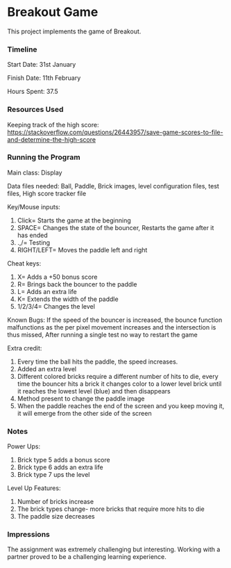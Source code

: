 Breakout Game
====

This project implements the game of Breakout.

### Timeline

Start Date: 31st January

Finish Date: 11th February

Hours Spent: 37.5

### Resources Used
Keeping track of the high score: https://stackoverflow.com/questions/26443957/save-game-scores-to-file-and-determine-the-high-score


### Running the Program

Main class: Display

Data files needed: Ball, Paddle, Brick images, level configuration files, test files, High score tracker file

Key/Mouse inputs: 
1. Click= Starts the game at the beginning
2. SPACE= Changes the state of the bouncer, Restarts the game after it has ended
3. .,/= Testing
4. RIGHT/LEFT= Moves the paddle left and right

Cheat keys:
1. X= Adds a +50 bonus score
2. R= Brings back the bouncer to the paddle
3. L= Adds an extra life
4. K= Extends the width of the paddle
5. 1/2/3/4= Changes the level

Known Bugs: If the speed of the bouncer is increased, the bounce function malfunctions as the per pixel movement increases and the intersection is thus missed, After running a single test no way to restart the game

Extra credit: 
1. Every time the ball hits the paddle, the speed increases.
2. Added an extra level
3. Different colored bricks require a different number of hits to die, every time the bouncer hits a brick it changes color to a lower level brick until it reaches the lowest level (blue) and then disappears 
4. Method present to change the paddle image
5. When the paddle reaches the end of the screen and you keep moving it, it will emerge from the other side of the screen


### Notes
Power Ups:
1. Brick type 5 adds a bonus score
2. Brick type 6 adds an extra life
3. Brick type 7 ups the level

Level Up Features:
1. Number of bricks increase
2. The brick types change- more bricks that require more hits to die
3. The paddle size decreases


### Impressions

The assignment was extremely challenging but interesting. Working with a partner proved to be a challenging learning experience.
